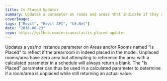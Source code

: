 ```yaml
---
title: Is Placed Updater
summary: Updates a parameter on rooms and areas that indicate if they are actually placed in the model
coverImage:
tags: ["Revit", "Revit API", "C#.Net"]
date: "2016-06-23"
repo: https://github.com/ericanastas/is-placed-updater
---
```


Updates a yes/no instance parameter on Areas and/or Rooms named "Is Placed" to reflect if the area/room in indeed placed in the model. Unplaced rooms/area have zero area but attempting to reference the area with a calculated parameter in a schedule will always return a blank. The "Is Placed" parameter can thus be used in a calculated parameter to determine if a room/area is unplaced while still returning an actual value.
